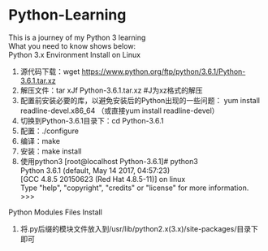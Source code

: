 # Python-Learning
This is a journey of my Python 3 learning<br/>
What you need to know shows below:<br/>
Python 3.x Environment Install on Linux<br/>
  1. 源代码下载：wget https://www.python.org/ftp/python/3.6.1/Python-3.6.1.tar.xz
  2. 解压文件：tar xJf Python-3.6.1.tar.xz  #J为xz格式的解压
  3. 配置前安装必要的库，以避免安装后的Python出现的一些问题：
  yum install readline-devel.x86_64
  （或直接yum install readline-devel）
  4. 切换到Python-3.6.1目录下：cd Python-3.6.1
  5. 配置：./configure
  6. 编译：make
  7. 安装：make install
  8. 使用python3
    [root@localhost Python-3.6.1]# python3<br/>
    Python 3.6.1 (default, May 14 2017, 04:57:23)<br/>
    [GCC 4.8.5 20150623 (Red Hat 4.8.5-11)] on linux<br/>
    Type "help", "copyright", "credits" or "license" for more information.<br/>
    >>>

Python Modules Files Install<br/>
  1. 将.py后缀的模块文件放入到/usr/lib/python2.x(3.x)/site-packages/目录下即可
